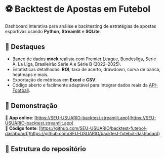 # ⚽ Backtest de Apostas em Futebol

Dashboard interativa para análise e backtesting de estratégias de apostas esportivas usando **Python**, **Streamlit** e **SQLite**.

## 🌟 Destaques
- Banco de dados **mock** realista com Premier League, Bundesliga, Serie A, La Liga, Brasileirão Série A e Série B (2022–2025).
- Estatísticas detalhadas: **ROI**, taxa de acerto, drawdown, curva de banca, heatmaps e mais.
- Exportação de métricas em **Excel** e **CSV**.
- Código aberto e facilmente adaptável para integrar dados reais da [API-Football](https://www.api-football.com/).

## 🚀 Demonstração
🔗 **App online**: [https://SEU-USUARIO-backtest.streamlit.app](https://SEU-USUARIO-backtest.streamlit.app)  
📂 **Código fonte**: [https://github.com/SEU-USUARIO/backtest-futebol-dashboard](https://github.com/SEU-USUARIO/backtest-futebol-dashboard)

## 📂 Estrutura do repositório
